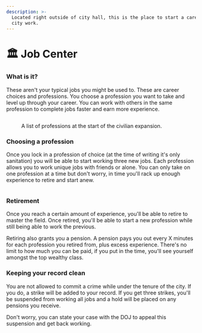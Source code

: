 ```yaml
---
description: >-
  Located right outside of city hall, this is the place to start a career in
  city work.
---
```


# 🏛 Job Center

### **What is it?**

These aren't your typical jobs you might be used to. These are career choices and professions. You choose a profession you want to take and level up through your career. You can work with others in the same profession to complete jobs faster and earn more experience.&#x20;

<figure><img src="https://i.imgur.com/VJ5CvnE.png" alt=""><figcaption><p>A list of professions at the start of the civilian expansion.</p></figcaption></figure>

### **Choosing a profession**

Once you lock in a profession of choice (at the time of writing it's only sanitation) you will be able to start working three new jobs. Each profession allows you to work unique jobs with friends or alone. You can only take on one profession at a time but don't worry, in time you'll rack up enough experience to retire and start anew.

<figure><img src="https://i.imgur.com/HjwCtwM.png" alt=""><figcaption></figcaption></figure>

### Retirement

Once you reach a certain amount of experience, you'll be able to retire to master the field. Once retired, you'll be able to start a new profession while still being able to work the previous.&#x20;

Retiring also grants you a pension. A pension pays you out every X minutes for each profession you retired from, plus excess experience. There's no limit to how much you can be paid, if you put in the time, you'll see yourself amongst the top wealthy class.

### Keeping your record clean

You are not allowed to commit a crime while under the tenure of the city. If you do, a strike will be added to your record. If you get three strikes, you'll be suspended from working all jobs and a hold will be placed on any pensions you receive.&#x20;

Don't worry, you can state your case with the DOJ to appeal this suspension and get back working.
